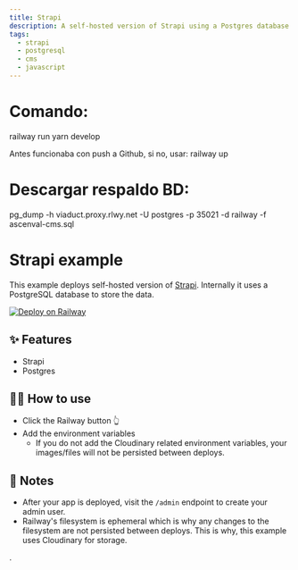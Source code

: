 ```yaml
---
title: Strapi
description: A self-hosted version of Strapi using a Postgres database
tags:
  - strapi
  - postgresql
  - cms
  - javascript
---
```


# Comando:

railway run yarn develop

Antes funcionaba con push a Github, si no, usar:
railway up

# Descargar respaldo BD:

pg_dump -h viaduct.proxy.rlwy.net -U postgres -p 35021 -d railway -f ascenval-cms.sql

# Strapi example

This example deploys self-hosted version of [Strapi](https://strapi.io/). Internally it uses a PostgreSQL database to store the data.

[![Deploy on Railway](https://railway.app/button.svg)](https://railway.app/new/template?template=https%3A%2F%2Fgithub.com%2Frailwayapp%2Fstarters%2Ftree%2Fmaster%2Fexamples%2Fstrapi&plugins=postgresql&envs=ADMIN_JWT_SECRET%2CCLOUDINARY_NAME%2CCLOUDINARY_KEY%2CCLOUDINARY_SECRET%2CJWT_SECRET%2CNODE_ENV&optionalEnvs=ADMIN_JWT_SECRET%2CCLOUDINARY_NAME%2CCLOUDINARY_KEY%2CCLOUDINARY_SECRET%2CJWT_SECRET&ADMIN_JWT_SECRETDesc=Secret+used+to+encode+Admin+JWT+tokens&JWT_SECRETDesc=Secret+used+to+encode+JWT+tokens&NODE_ENVDefault=production)

## ✨ Features

- Strapi
- Postgres

## 💁‍♀️ How to use

- Click the Railway button 👆
- Add the environment variables
  - If you do not add the Cloudinary related environment variables, your images/files will not be persisted between deploys.

## 📝 Notes

- After your app is deployed, visit the `/admin` endpoint to create your admin user.
- Railway's filesystem is ephemeral which is why any changes to the filesystem are not persisted between deploys. This is why, this example uses Cloudinary for storage.

.
